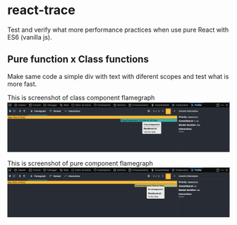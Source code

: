 # react-trace
Test and verify what more performance practices when use pure React with ES6 (vanilla js).

## Pure function x Class functions
Make same code a simple div with text with diferent scopes and test what is more fast.

This is screenshot of class component flamegraph
![Class Component](/screenshots/classComponent.png)

This is screenshot of pure component flamegraph
![Pure Component](screenshots/pureComponent.png)

